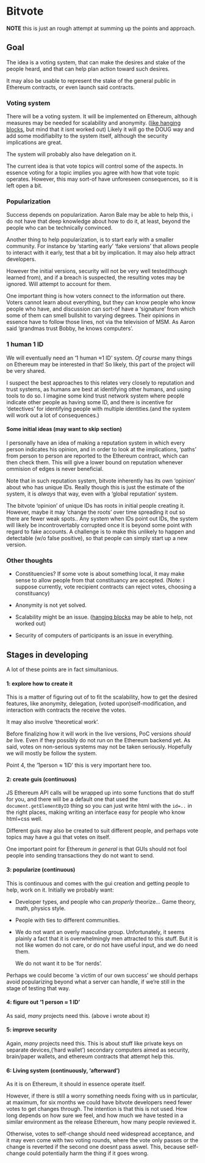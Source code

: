 <h1>Bitvote</h1>

<p><strong>NOTE</strong> this is just an rough attempt at summing up the points and approach.</p>

<h2>Goal</h2>

<p>The idea is a voting system, that can make the desires and stake of the people
heard, and that can help plan action toward such desires.</p>

<p>It may also be usable to represent the stake of the general public in Ethereum
contracts, or even launch said contracts.</p>

<h3>Voting system</h3>

<p>There will be a voting system. It will be implemented on Ethereum, although
measures may be needed for scalability and anonymity.
(<a href="http://o-jasper.github.io/blog/2014/06/03/hanging_blocks.html">like hanging blocks</a>,
but mind that it isnt worked out)
Likely it will go the DOUG way and add some modifiabilty to the system itself,
although the security implications are great.</p>

<p>The system will probably also have delegation on it.</p>

<p>The current idea is that vote topics will control some of the aspects. In essence
voting for a topic implies you agree with how that vote topic operates. However,
this may sort-of have unforeseen consequences, so it is left open a bit.</p>

<h3>Popularization</h3>

<p>Success depends on popularization. Aaron Bale may be able to help this, i do not
have that deep knowledge about how to do it, at least, beyond the people who can
be technically convinced.</p>

<p>Another thing to help popularization, is to start early with a smaller
community. For instance by &lsquo;starting early&rsquo; &lsquo;fake versions&rsquo; that allows people
to interact with it early, test that a bit by implication. It may also help
attract developers.</p>

<p>However the initial versions, security will not be very well tested(though
learned from), and if a breach is suspected, the resulting votes may be ignored.
Will attempt to account for them.</p>

<p>One important thing is how voters connect to the information out there. Voters
cannot learn about everything, but they can know people who know people who
have, and discussion can sort-of have a &lsquo;signature&rsquo; from which some of them can
smell bullshit to varying degrees. Their opinions in essence have to follow
those lines, not via the television of MSM. As Aaron said &lsquo;grandmas trust Bobby,
he knows computers&rsquo;.</p>

<h3>1 human 1 ID</h3>

<p>We will eventually need an &lsquo;1 human &asymp;1 ID&rsquo; system. <em>Of course</em> many things
on Ethereum may be interested in that! So likely, this part of the project will
be very shared.</p>

<p>I suspect the best approaches to this relates very closely to reputation and
trust systems, as humans are best at identifying other humans, and using tools
to do so. I imagine some kind trust network system where people indicate other
people as having some ID, and there is incentive for &lsquo;detectives&rsquo; for
identifying people with multiple identities.(and the system will work out a lot
of consequences.)</p>

<h4>Some initial ideas (may want to skip section)</h4>

<p>I personally have an idea of making a reputation system in which every person
indicates his opinion, and in order to look at the implications, &lsquo;paths&rsquo; from
person to person are reported to the Ethereum contract, which can then check
them. This will give a lower bound on reputation whenever ommision of edges
is never beneficial.</p>

<p>Note that in such reputation system, bitvote inherently has its own &lsquo;opinion&rsquo;
about who has unique IDs. Really though this is just the estimate of the system,
it is <em>always</em> that way, even with a &lsquo;global reputation&rsquo; system.</p>

<p>The bitvote &lsquo;opinion&rsquo; of unique IDs has roots in initial people creating it.
However, maybe it may &lsquo;change the roots&rsquo; over time spreading it out so there
are fewer weak spots.. Any system when IDs point out IDs, the system will likely
be incontrovertably corrupted once it is beyond some point with regard to fake
accounts. A challenge is to make this unlikely to happen and detectable
(w/o false positive), so that people can simply start up a new version.</p>

<h3>Other thoughts</h3>

<ul>
<li><p>Constituencies? If some vote is about something local, it may make sense to
allow people from that constituancy are accepted. (Note: i suppose currently,
vote recipient contracts can reject votes, choosing a constituancy)</p></li>
<li><p>Anonymity is not yet solved.</p></li>
<li><p>Scalability might be an issue. (<a href="http://o-jasper.github.io/blog/2014/06/03/hanging_blocks.html">hanging blocks</a> may be able to help, not worked out)</p></li>
<li><p>Security of computers of participants is an issue in everything.</p></li>
</ul>


<h2>Stages in developing</h2>

<p>A lot of these points are in fact simultanious.</p>

<h4>1: explore how to create it</h4>

<p>This is a matter of figuring out of to fit the scalability, how to get the
desired features, like anonymity, delegation, (voted upon)self-modification,
and interaction with contracts the receive the votes.</p>

<p>It may also involve &lsquo;theoretical work&rsquo;.</p>

<p>Before finalizing how it will work in the live versions, PoC versions
<em>should be</em> live. Even if they possibly do not run on the Ethereum backend yet.
As said, votes on non-serious systems may not be taken seriously. Hopefully we will
mostly be follow the system.</p>

<p>Point 4, the &lsquo;1person &asymp; 1ID&rsquo; this is very important here too.</p>

<h4>2: create guis (continuous)</h4>

<p>JS Ethereum API calls will be wrapped up into some functions that do stuff for
you, and there will be a default one that used the <code>document.getElementByID</code>
thing so you can just write html with the <code>id=..</code> in the right places, making
writing an interface easy for people who know html+css well.</p>

<p>Different guis may also be created to suit different people, and perhaps vote
topics may have a gui that votes on itself.</p>

<p>One important point for Ethereum <em>in general</em> is that GUIs should not fool
people into sending transactions they do not want to send.</p>

<h4>3: popularize (continuous)</h4>

<p>This is continuous and comes with the gui creation and getting people to help,
work on it. Initially we probably want:</p>

<ul>
<li><p>Developer types, and people who can <em>properly</em> theorize&hellip; Game theory, math,
physics style.</p></li>
<li><p>People with ties to different communities.</p></li>
<li><p>We do not want an overly masculine group. Unfortunately, it seems plainly a
fact that it is overwhelmingly men attracted to this stuff. But it is not like
women do not care, or do not have useful input, and we do need them.</p>

<p>We do not want it to be &lsquo;for nerds&rsquo;.</p></li>
</ul>


<p>Perhaps we could become &lsquo;a victim of our own success&rsquo; we should perhaps avoid
popularizing beyond what a server can handle, if we&rsquo;re still in the stage of
testing that way.</p>

<h4>4: figure out &lsquo;1 person &asymp; 1 ID&rsquo;</h4>

<p>As said, <em>many</em> projects need this. (above i wrote about it)</p>

<h4>5: improve security</h4>

<p>Again, <em>many</em> projects need this. This is about stuff like private keys on
separate devices,(&lsquo;hard wallet&rsquo;) secondary computers aimed as security,
brain/paper wallets, and ethereum contracts that attempt help this.</p>

<h4>6: Living system (continuously, &lsquo;afterward&rsquo;)</h4>

<p>As it is on Ethereum, it should in essence operate itself.</p>

<p>However, if there is still a worry something needs fixing with us in particular,
at maximum, for six months we could have bitvote developers need fewer votes to
get changes through. The intention is that this is not used.
How long depends on how sure we feel, and how much we have tested in a similar
environment as the release Ethereum, how many people reviewed it.</p>

<p>Otherwise, votes to self-change should need widespread acceptance,
and it may even come with two voting rounds, where the vote only passes or the
change is reverted if the second one doesnt pass aswel. This, because
self-change could potentially harm the thing if it goes wrong.</p>

